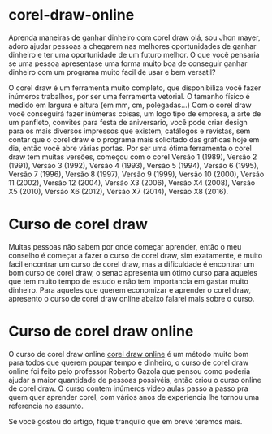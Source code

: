 # corel-draw-online
Aprenda maneiras de ganhar dinheiro com corel draw
olá, sou Jhon mayer, adoro ajudar pessoas a chegarem nas melhores oportunidades de ganhar dinheiro e ter uma oportunidade de um futuro melhor.
O que você pensaria se uma pessoa apresentase uma forma muito boa de conseguir ganhar dinheiro com um programa muito facil de usar e bem versatil?

O corel draw é um ferramenta muito completo, que disponibiliza você fazer inúmeros trabalhos, por ser uma ferramenta vetorial. O tamanho físico é medido em largura e altura (em mm, cm, polegadas...)
Com o corel draw você conseguirá fazer inúmeras coisas, um logo tipo de empresa, a arte de um panfleto, convites para festa de aniversario, você pode criar design para os mais diversos impressos que existem,  catálogos e revistas, sem contar que 
o corel draw é o programa mais solicitado das gráficas hoje em dia, então você abre várias portas.
Por ser uma ótima ferramenta o corel draw tem muitas versões, começou com o corel Versão 1 (1989), Versão 2 (1991), Versão 3 (1992), Versão 4 (1993), Versão 5 (1994), Versão 6 (1995), Versão 7 (1996),
Versão 8 (1997), Versão 9 (1999), Versão 10 (2000), Versão 11 (2002), Versão 12 (2004), Versão X3 (2006), Versão X4 (2008), Versão X5 (2010), Versão X6 (2012), Versão X7 (2014), Versão X8 (2016).


# Curso de corel draw

Muitas pessoas não sabem por onde começar aprender, então o meu conselho é começar a fazer o curso de corel draw, sim exatamente, é muito facil encontrar um curso de corel draw, 
mas a dificuldade é encontrar um bom curso de corel draw, o senac apresenta um ótimo curso para aqueles que tem muito tempo de estudo e não tem importancia em gastar muito dinheiro.
Para aqueles que querem economizar e aprender o corel draw, apresento o curso de corel draw online abaixo falarei mais sobre o curso.

# Curso de corel draw online

O curso de corel draw online <a href="https://escolaparaempreendedores.com.br/">corel draw online</a> é um método muito bom para todos que querem poupar tempo e dinheiro, o curso de corel draw online foi feito pelo professor Roberto Gazola que pensou como poderia ajudar a maior quantidade
de pessoas possivéis, então criou o curso online de corel draw.
O curso contem inúmeros video aulas passo a passo pra quem quer aprender corel, com vários anos de experiencia lhe tornou uma referencia no assunto. 

Se você gostou do artigo, fique tranquilo que em breve teremos mais. 

